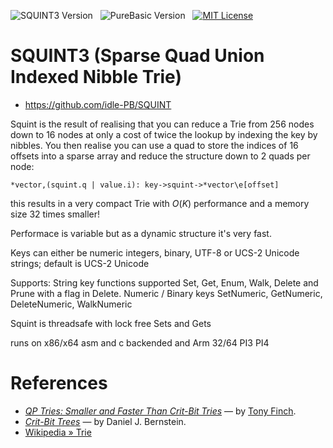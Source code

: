 ![SQUINT3 Version][badge squint]&nbsp;&nbsp;
![PureBasic Version][badge purebasic]&nbsp;&nbsp;
[![MIT License][badge license]](./LICENSE)&nbsp;&nbsp;

# SQUINT3 (Sparse Quad Union Indexed Nibble Trie)

- https://github.com/idle-PB/SQUINT

Squint is the result of realising that you can reduce a Trie from 256 nodes down to 16 nodes at only a cost of twice the lookup by indexing the key by nibbles.
You then realise you can use a quad to store the indices of 16 offsets into a sparse array and reduce the structure down to 2 quads per node:

    *vector,(squint.q | value.i): key->squint->*vector\e[offset]

this results in a very compact Trie with _O_(_K_) performance and a memory size 32 times smaller!

Performace is variable but as a dynamic structure it's very fast.  

Keys can either be numeric integers, binary, UTF-8 or UCS-2 Unicode strings; default is UCS-2 Unicode

Supports: String key functions supported Set, Get, Enum, Walk, Delete and Prune with a flag in Delete.
          Numeric / Binary keys SetNumeric, GetNumeric, DeleteNumeric, WalkNumeric 

Squint is threadsafe with lock free Sets and Gets 

runs on x86/x64 asm and c backended and Arm 32/64 PI3 PI4     

# References

- _[QP Tries: Smaller and Faster Than Crit-Bit Tries]_ — by [Tony Finch].
- _[Crit-Bit Trees]_ — by Daniel J. Bernstein.
- [Wikipedia » Trie][Trie]

<!-----------------------------------------------------------------------------
                               REFERENCE LINKS
------------------------------------------------------------------------------>

[QP Tries: Smaller and Faster Than Crit-Bit Tries]: https://dotat.at/prog/qp/blog-2015-10-04.html "Read full article, by Tony Finch"
[Crit-Bit Trees]: https://cr.yp.To/critbit.html "Read full article, by D. J. Bernstein"
[Trie]: https://en.wikipedia.org/wiki/Trie "See 'Trie' entry at Wikipedia"

<!-- badges  -->

[badge license]: https://img.shields.io/badge/license-MIT-00b5da "Released under the MIT License"
[badge purebasic]: https://img.shields.io/badge/PureBasic-6.0-yellow "PureBasic 6.00 (x86/x64) — Linux/OS X/Windows (Arm) PI3/Pi4"
[badge squint]: https://img.shields.io/badge/SQUINT3-yellow "SQUINT 3"
[badge travis]: https://travis-ci.com/idle-PB/SQUINT.svg?branch=master "Travis CI: EditorConfig code styles consistency validation"

<!-- people -->

[Tony Finch]: https://github.com/fanf2 "View Tony Finch's GitHub profile"
